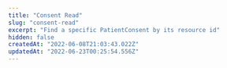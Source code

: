 ```yaml
---
title: "Consent Read"
slug: "consent-read"
excerpt: "Find a specific PatientConsent by its resource id"
hidden: false
createdAt: "2022-06-08T21:03:43.022Z"
updatedAt: "2022-06-23T00:25:54.556Z"
---
```

